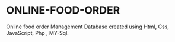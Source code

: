 # ONLINE-FOOD-ORDER
Online food order Management Database created using Html, Css, JavaScript, Php , MY-Sql.
